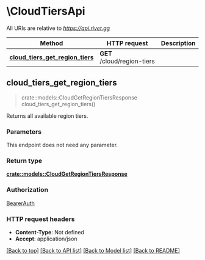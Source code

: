 # \CloudTiersApi

All URIs are relative to *https://api.rivet.gg*

Method | HTTP request | Description
------------- | ------------- | -------------
[**cloud_tiers_get_region_tiers**](CloudTiersApi.md#cloud_tiers_get_region_tiers) | **GET** /cloud/region-tiers | 



## cloud_tiers_get_region_tiers

> crate::models::CloudGetRegionTiersResponse cloud_tiers_get_region_tiers()


Returns all available region tiers.

### Parameters

This endpoint does not need any parameter.

### Return type

[**crate::models::CloudGetRegionTiersResponse**](CloudGetRegionTiersResponse.md)

### Authorization

[BearerAuth](../README.md#BearerAuth)

### HTTP request headers

- **Content-Type**: Not defined
- **Accept**: application/json

[[Back to top]](#) [[Back to API list]](../README.md#documentation-for-api-endpoints) [[Back to Model list]](../README.md#documentation-for-models) [[Back to README]](../README.md)

